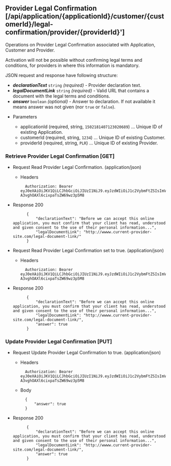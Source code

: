 ## Provider Legal Confirmation [/api/application/{applicationId}/customer/{customerId}/legal-confirmation/provider/{providerId}']
Operations on Provider Legal Confirmation associated with Application, Customer and Provider.

Activation will not be possible without confirming legal terms and conditions, for providers in where this information is mandatory.

JSON request and response have following structure:

- _**declarationText**_ `string` *(required)* - Provider declaration text.
- _**legalDocumentLink**_ `string` *(required)* - Valid URL that contains a document with the legal terms and conditions.
- _**answer**_ `boolean` *(optional)* - Answer to declaration. If not available it means answer was not given (nor `true` or `false`).

+ Parameters

    + applicationId (required, string, `1502181407123020689`) ... Unique ID of existing Application.
    + customerId (required, string, `1234`) ... Unique ID of existing Customer.
    + providerId (required, string, `PLR`) ... Unique ID of existing Provider.

### Retrieve Provider Legal Confirmation [GET]
+ Request Read Provider Legal Confirmation. (application/json)

    + Headers

            Authorization: Bearer eyJ0eXAiOiJKV1QiLCJhbGciOiJIUzI1NiJ9.eyJzdWIiOiJ1c2VybmFtZSIsImV4cCI6MTQyMjU0MDAzMH0.oyMYL7t57jhBvw-A3vghOAXl6cixpaTsZW69wz3p5M8

+ Response 200

            {
                "declarationText": "Before we can accept this online application, you must confirm that your client has read, understood and given consent to the use of their personal information...",
                "legalDocumentLink": "http://wwww.current-provider-site.com/legal-document-link/"
            }

+ Request Read Provider Legal Confirmation set to true. (application/json)

    + Headers

            Authorization: Bearer eyJ0eXAiOiJKV1QiLCJhbGciOiJIUzI1NiJ9.eyJzdWIiOiJ1c2VybmFtZSIsImV4cCI6MTQyMjU0MDAzMH0.oyMYL7t57jhBvw-A3vghOAXl6cixpaTsZW69wz3p5M8

+ Response 200

            {
                "declarationText": "Before we can accept this online application, you must confirm that your client has read, understood and given consent to the use of their personal information...",
                "legalDocumentLink": "http://wwww.current-provider-site.com/legal-document-link/",
                "answer": true
            }

### Update Provider Legal Confirmation [PUT]
+ Request Update Provider Legal Confirmation to true. (application/json)

    + Headers

            Authorization: Bearer eyJ0eXAiOiJKV1QiLCJhbGciOiJIUzI1NiJ9.eyJzdWIiOiJ1c2VybmFtZSIsImV4cCI6MTQyMjU0MDAzMH0.oyMYL7t57jhBvw-A3vghOAXl6cixpaTsZW69wz3p5M8

    + Body

            {
                "answer": true
            }

+ Response 200

            {
                "declarationText": "Before we can accept this online application, you must confirm that your client has read, understood and given consent to the use of their personal information...",
                "legalDocumentLink": "http://wwww.current-provider-site.com/legal-document-link/",
                "answer": true
            }
